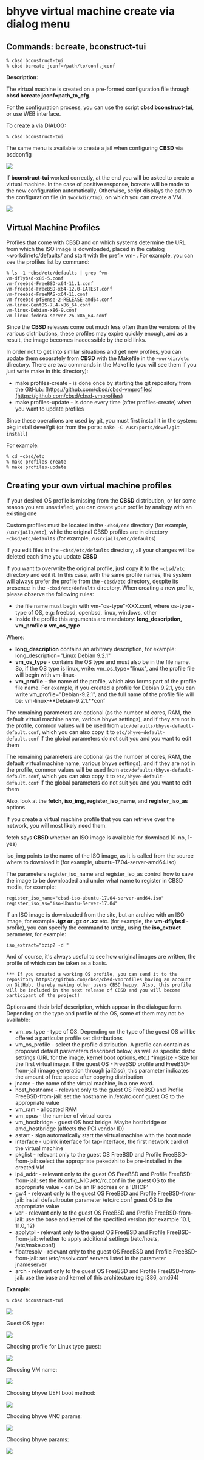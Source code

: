 # bhyve virtual machine create via dialog menu

## Commands: bcreate, bconstruct-tui

```
% cbsd bconstruct-tui
% cbsd bcreate jconf=/path/to/conf.jconf
```

**Description:**

The virtual machine is created on a pre-formed configuration file through **cbsd bcreate jconf=path_to_cfg**.

For the configuration process, you can use the script **cbsd bconstruct-tui**, or use WEB interface.

To create a via DIALOG:

```
% cbsd bconstruct-tui
```

The same menu is available to create a jail when configuring **CBSD** via bsdconfig

![](https://www.bsdstore.ru/img/cbsd_syntax3.png)

If **bconstruct-tui** worked correctly, at the end you will be asked to create a virtual machine. In the case of positive response, bcreate will be made to the new configuration automatically. Otherwise, script displays the path to the configuration file (in `$workdir/tmp`), on which you can create a VM.

![](https://www.bsdstore.ru/gif/bcreate.gif)

## Virtual Machine Profiles

Profiles that come with CBSD and on which systems determine the URL from which the ISO image is downloaded, placed in the catalog ~workdir/etc/defaults/ and start with the prefix vm-
. For example, you can see the profiles list by command:

```
% ls -1 ~cbsd/etc/defaults | grep ^vm-
vm-dflybsd-x86-5.conf
vm-freebsd-FreeBSD-x64-11.1.conf
vm-freebsd-FreeBSD-x64-12.0-LATEST.conf
vm-freebsd-FreeNAS-x64-11.conf
vm-freebsd-pfSense-2-RELEASE-amd64.conf
vm-linux-CentOS-7.4-x86_64.conf
vm-linux-Debian-x86-9.conf
vm-linux-fedora-server-26-x86_64.conf
```
Since the **CBSD** releases come out much less often than the versions of the various distributions, these profiles may expire quickly enough, and as a result, the image becomes inaccessible by the old links.

In order not to get into similar situations and get new profiles, you can update them separately from **CBSD** with the Makefile in the `~workdir/etc` directory. There are two commands in the Makefile (you will see them if you just write make in this directory):

*  make profiles-create - is done once by starting the git repository from the GitHub: [https://github.com/cbsd/cbsd-vmprofiles](https://github.com/cbsd/cbsd-vmprofiles)
*  make profiles-update - is done every time (after profiles-create) when you want to update profiles

Since these operations are used by git, you must first install it in the system: pkg install devel/git (or from the ports: `make -C /usr/ports/devel/git install`)

For example:

```
% cd ~cbsd/etc
% make profiles-create
% make profiles-update
```
## Creating your own virtual machine profiles

 If your desired OS profile is missing from the **CBSD** distribution, or for some reason you are unsatisfied, you can create your profile by analogy with an existing one

Custom profiles must be located in the `~cbsd/etc` directory (for example, `/usr/jails/etc`), while the original CBSD profiles are in directory `~cbsd/etc/defaults` (for example, `/usr/jails/etc/defaults`)

If you edit files in the `~cbsd/etc/defaults` directory, all your changes will be deleted each time you update **CBSD**

If you want to overwrite the original profile, just copy it to the `~cbsd/etc` directory and edit it. In this case, with the same profile names, the system will always prefer the profile from the `~cbsd/etc` directory, despite its presence in the `~cbsd/etc/defaults` directory.
When creating a new profile, please observe the following rules:

* the file name must begin with vm-"os-type"-XXX.conf, where os-type - type of OS, e.g: freebsd, openbsd, linux, windows, other
* Inside the profile this arguments are mandatory: **long_description, vm_profile и vm_os_type**

Where:

* **long_description** contains an arbitrary description, for example: long_description="Linux Debian 9.2.1"
* **vm_os_type** - contains the OS type and must also be in the file name. So, if the OS type is linux, write: vm_os_type="linux", and the profile file will begin with vm-linux-
* **vm_profile** - the name of the profile, which also forms part of the profile file name. For example, if you created a profile for Debian 9.2.1, you can write vm_profile="Debian-9.2.1", and the full name of the profile file will be: vm-linux-**Debian-9.2.1.**conf

The remaining parameters are optional (as the number of cores, RAM, the default virtual machine name, various bhyve settings), and if they are not in the profile, common values will be used from `etc/defaults/bhyve-default-default.conf`, which you can also copy it to `etc/bhyve-default-default.conf` if the global parameters do not suit you and you want to edit them

 The remaining parameters are optional (as the number of cores, RAM, the default virtual machine name, various bhyve settings), and if they are not in the profile, common values will be used from `etc/defaults/bhyve-default-default.conf`, which you can also copy it to `etc/bhyve-default-default.conf` if the global parameters do not suit you and you want to edit them

Also, look at the **fetch, iso_img, register_iso_name**, and **register_iso_as** options.

If you create a virtual machine profile that you can retrieve over the network, you will most likely need them.

fetch says **CBSD** whether an ISO image is available for download (0-no, 1-yes)

iso_img points to the name of the ISO image, as it is called from the source where to download it (for example, ubuntu-17.04-server-amd64.iso)

The parameters register_iso_name and register_iso_as control how to save the image to be downloaded and under what name to register in CBSD media, for example:

```
register_iso_name="cbsd-iso-ubuntu-17.04-server-amd64.iso"
register_iso_as="iso-Ubuntu-Server-17.04"
```

If an ISO image is downloaded from the site, but an archive with an ISO image, for example **.tgz or .gz or .xz** etc. (for example, the **vm-dflybsd** - profile), you can specify the command to unzip, using the **iso_extract** parameter, for example:

```
iso_extract="bzip2 -d "
```
And of course, it's always useful to see how original images are written, the profile of which can be taken as a basis.

```
*** If you created a working OS profile, you can send it to the repository https://github.com/cbsd/cbsd-vmprofiles having an account on GitHub, thereby making other users CBSD happy. Also, this profile will be included in the next release of CBSD and you will become participant of the project!
```
Options and their brief description, which appear in the dialogue form. Depending on the type and profile of the OS, some of them may not be available:

* vm_os_type - type of OS. Depending on the type of the guest OS will be offered a particular profile set distributions
* vm_os_profile - select the profile distribution. A profile can contain as proposed default parameters described below, as well as specific distro settings (URL for the image, kernel boot options, etc.)
*imgsize - Size for the first virtual image. If the guest OS - FreeBSD profile and FreeBSD-from-jail (image generation through jail2iso), this parameter indicates the amount of free space after copying distribution
* jname - the name of the virtual machine, in a one word.
* host_hostname - relevant only to the guest OS FreeBSD and Profile FreeBSD-from-jail: set the hostname in /etc/rc.conf guest OS to the appropriate value
* vm_ram - allocated RAM
* vm_cpus - the number of virtual cores
* vm_hostbridge - guest OS host bridge. Maybe hostbridge or amd_hostbridge (affects the PCI vendor ID)
* astart - sign automatically start the virtual machine with the boot node
* interface - uplink interface for tap-interface, the first network card of the virtual machine
* pkglist - relevant only to the guest OS FreeBSD and Profile FreeBSD-from-jail: select the appropriate pekedzhi to be pre-installed in the created VM
* ip4_addr - relevant only to the guest OS FreeBSD and Profile FreeBSD-from-jail: set the ifconfig_NIC /etc/rc.conf in the guest OS to the appropriate value - can be an IP address or a 'DHCP'
* gw4 - relevant only to the guest OS FreeBSD and Profile FreeBSD-from-jail: install defaultrouter parameter /etc/rc.conf guest OS to the appropriate value
* ver - relevant only to the guest OS FreeBSD and Profile FreeBSD-from-jail: use the base and kernel of the specified version (for example 10.1, 11.0, 12)
* applytpl - relevant only to the guest OS FreeBSD and Profile FreeBSD-from-jail: whether to apply additional settings (/etc/hosts, /etc/make.conf)
* floatresolv - relevant only to the guest OS FreeBSD and Profile FreeBSD-from-jail: set /etc/resolv.conf servers listed in the parameter jnameserver
* arch - relevant only to the guest OS FreeBSD and Profile FreeBSD-from-jail: use the base and kernel of this architecture (eg i386, amd64)

**Example:**

```
% cbsd bconstruct-tui
```
![](https://www.bsdstore.ru/img/bcreate7.png)

Guest OS type:

![](https://www.bsdstore.ru/img/bcreate8.png)

Choosing profile for Linux type guest:

![](https://www.bsdstore.ru/img/bcreate9.png)

Choosing VM name:

![](https://www.bsdstore.ru/img/bcreate10.png)

Choosing bhyve UEFI boot method:

![](https://www.bsdstore.ru/img/bcreate11.png)

Choosing bhyve VNC params:


![](https://www.bsdstore.ru/img/bcreate12.png)

Choosing bhyve params:

![](https://www.bsdstore.ru/img/bcreate13.png)
